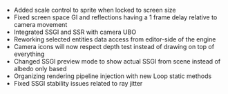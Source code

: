 - Added scale control to sprite when locked to screen size
- Fixed screen space GI and reflections having a 1 frame delay relative to camera movement
- Integrated SSGI and SSR with camera UBO
- Reworking selected entities data access from editor-side of the engine
- Camera icons will now respect depth test instead of drawing on top of everything
- Changed SSGI preview mode to show actual SSGI from scene instead of albedo only based
- Organizing rendering pipeline injection with new Loop static methods
- Fixed SSGI stability issues related to ray jitter